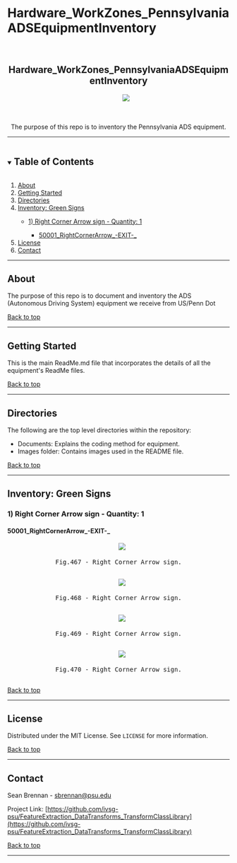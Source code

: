 # Hardware_WorkZones_PennsylvaniaADSEquipmentInventory

<!--
The following template is based on:
Best-README-Template
Search for this, and you will find!
>
<!-- PROJECT LOGO -->
<br />
  <h2 align="center"> Hardware_WorkZones_PennsylvaniaADSEquipmentInventory
  </h2>

  <pre align="center">
    <img src=".\Images\01-PennDOT-Centered-color-TRANSPARENT-breathing-room.png">
    <!--font size="-2">Photo by <a href="https://www.penndot.pa.gov/Pages/default.aspx"> -->
  </pre>

  <p align="center">
  The purpose of this repo is to inventory the Pennsylvania ADS equipment.
    <br />
  </p>
</p>

***

<!-- TABLE OF CONTENTS -->
<details open="open">
  <summary><h2 style="display: inline-block">Table of Contents</h2></summary>
  <ol>
    <li>
      <a href="#about">About</a>
    </li>
    <li>
      <a href="#getting-started">Getting Started</a>
    </li>
    <li><a href="#directories">Directories</li>
    <li><a href="#inventory-green-signs">Inventory: Green Signs</li>
    <ul>
    <li><a href="#1-right-corner-arrow-sign---quantity-1">  1) Right Corner Arrow sign - Quantity: 1</a></li>
    <ul>
    <li><a href="#50001_rightcornerarrow_-exit-_">50001_RightCornerArrow_-EXIT-_</a></li>
    </ul>
    </ul>
    <li><a href="#license">License</a></li>
    <li><a href="#contact">Contact</a></li>
  </ol>
</details>

***

<!-- ABOUT -->
## About 

<!--[![Product Name Screen Shot][product-screenshot]](https://example.com)-->

The purpose of this repo is to document and inventory the ADS (Autonomous Driving System) equipment we receive from US/Penn Dot

<a href="#hardware_workzones_pennsylvaniaadsequipmentinventory">Back to top</a>

***

<!-- GETTING STARTED -->
## Getting Started

This is the main ReadMe.md file that incorporates the details of all the equipment's ReadMe files. 

<a href="#hardware_workzones_pennsylvaniaadsequipmentinventory">Back to top</a>

***

<!-- STRUCTURE OF THE REPO -->
## Directories

The following are the top level directories within the repository:
<ul>
 <li>Documents: Explains the coding method for equipment.</li>
 <li>Images folder: Contains images used in the README file.</li>
</ul>

<a href="#hardware_workzones_pennsylvaniaadsequipmentinventory">Back to top</a>

***

## Inventory: Green Signs

### 1) Right Corner Arrow sign - Quantity: 1

#### 50001_RightCornerArrow_-EXIT-_

<pre align="center">
  <img src="./Images/IMG_4054.png">
  <figcaption>Fig.467 - Right Corner Arrow sign.</figcaption>
</pre>
<pre align="center">
  <img src="./Images/IMG_4053.png">
  <figcaption>Fig.468 - Right Corner Arrow sign.</figcaption>
</pre>
<pre align="center">
  <img src="./Images/IMG_4052.png">
  <figcaption>Fig.469 - Right Corner Arrow sign.</figcaption>
</pre>
<pre align="center">
  <img src="./Images/IMG_4051.png">
  <figcaption>Fig.470 - Right Corner Arrow sign.</figcaption>
</pre>

<a href="#hardware_workzones_pennsylvaniaadsequipmentinventory">Back to top</a>
***


<!-- LICENSE -->
## License

Distributed under the MIT License. See `LICENSE` for more information.

<a href="#hardware_workzones_pennsylvaniaadsequipmentinventory">Back to top</a>
***


<!-- CONTACT -->
## Contact

Sean Brennan - sbrennan@psu.edu

Project Link: [https://github.com/ivsg-psu/FeatureExtraction_DataTransforms_TransformClassLibrary](https://github.com/ivsg-psu/FeatureExtraction_DataTransforms_TransformClassLibrary)

<a href="#hardware_workzones_pennsylvaniaadsequipmentinventory">Back to top</a>

***

<!-- MARKDOWN LINKS & IMAGES -->
<!-- https://www.markdownguide.org/basic-syntax/#reference-style-links -->
